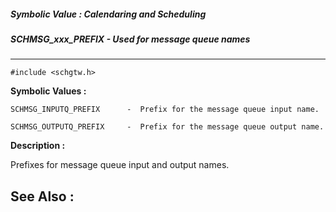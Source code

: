 ##### Symbolic Value : Calendaring and Scheduling
##### SCHMSG_xxx_PREFIX - Used for message queue names
---
```
#include <schgtw.h>
```

**Symbolic Values :**

	SCHMSG_INPUTQ_PREFIX	  -  Prefix for the message queue input name.

	SCHMSG_OUTPUTQ_PREFIX	  -  Prefix for the message queue output name.


**Description :**

Prefixes for message queue input and output names.


**See Also :**
---

